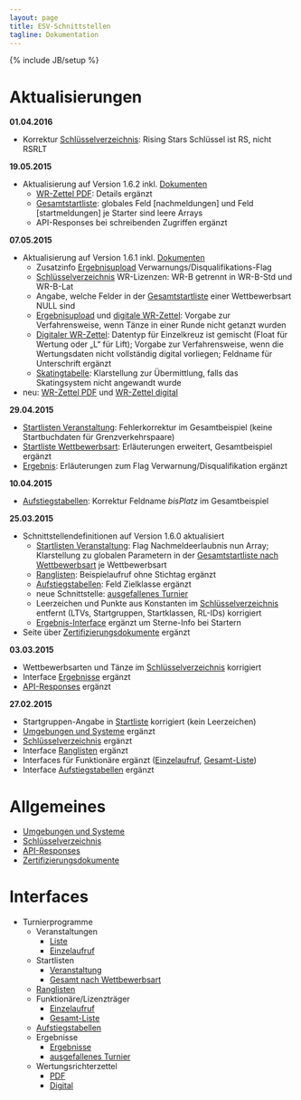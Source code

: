 ```yaml
---
layout: page
title: ESV-Schnittstellen
tagline: Dokumentation
---
```

{% include JB/setup %}

# Aktualisierungen #

**01.04.2016**

* Korrektur [Schlüsselverzeichnis](schluesselverzeichnis.html): Rising Stars Schlüssel ist RS, nicht RSRLT

**19.05.2015**

* Aktualisierung auf Version 1.6.2 inkl. [Dokumenten](dokumente.html)
  * [WR-Zettel PDF](interfaces/turnierprogramme/wrzettel_pdf.html): Details ergänzt
  * [Gesamtstartliste](interfaces/turnierprogramme/startliste_wettbewerbsart.html): globales Feld [nachmeldungen] und Feld [startmeldungen] je Starter sind leere Arrays
  * API-Responses bei schreibenden Zugriffen ergänzt

**07.05.2015**

* Aktualisierung auf Version 1.6.1 inkl. [Dokumenten](dokumente.html)
  * Zusatzinfo [Ergebnisupload](interfaces/turnierprogramme/ergebnis.html) Verwarnungs/Disqualifikations-Flag  * [Schlüsselverzeichnis](schluesselverzeichnis.html) WR-Lizenzen: WR-B getrennt in WR-B-Std und WR-B-Lat  * Angabe, welche Felder in der [Gesamtstartliste](interfaces/turnierprogramme/startliste_wettbewerbsart.html) einer Wettbewerbsart NULL sind  * [Ergebnisupload](interfaces/turnierprogramme/ergebnis.html) und [digitale WR-Zettel](interfaces/turnierprogramme/wrzettel_digi.html): Vorgabe zur Verfahrensweise, wenn Tänze in einer Runde nicht getanzt wurden  * [Digitaler WR-Zettel](interfaces/turnierprogramme/wrzettel_digi.html): Datentyp für Einzelkreuz ist gemischt (Float für Wertung oder „L“ für Lift); Vorgabe zur Verfahrensweise, wenn die Wertungsdaten nicht vollständig digital vorliegen; Feldname für Unterschrift ergänzt  * [Skatingtabelle](interfaces/turnierprogramme/ergebnis.html): Klarstellung zur Übermittlung, falls das Skatingsystem nicht angewandt wurde
* neu: [WR-Zettel PDF](interfaces/turnierprogramme/wrzettel_pdf.html) und [WR-Zettel digital](interfaces/turnierprogramme/wrzettel_digi.html)

**29.04.2015**

* [Startlisten Veranstaltung](interfaces/turnierprogramme/startliste_veranstaltung.html): Fehlerkorrektur im Gesamtbeispiel (keine Startbuchdaten für Grenzverkehrspaare)
* [Startliste Wettbewerbsart](interfaces/turnierprogramme/startliste_wettbewerbsart.html): Erläuterungen erweitert, Gesamtbeispiel ergänzt
* [Ergebnis](interfaces/turnierprogramme/ergebnis.html): Erläuterungen zum Flag Verwarnung/Disqualifikation ergänzt

**10.04.2015**

* [Aufstiegstabellen](interfaces/turnierprogramme/aufstiegstabellen.html): Korrektur Feldname *bisPlatz* im Gesamtbeispiel

**25.03.2015**

* Schnittstellendefinitionen auf Version 1.6.0 aktualisiert
  * [Startlisten Veranstaltung](interfaces/turnierprogramme/startliste_veranstaltung.html): Flag Nachmeldeerlaubnis nun Array; Klarstellung zu globalen Parametern in der [Gesamtstartliste nach Wettbewerbsart](interfaces/turnierprogramme/startliste_wettbewerbsart.html) je Wettbewerbsart
  * [Ranglisten](interfaces/turnierprogramme/rangliste.html): Beispielaufruf ohne Stichtag ergänzt
  * [Aufstiegstabellen](interfaces/turnierprogramme/aufstiegstabellen.html): Feld Zielklasse ergänzt
  * neue Schnittstelle: [ausgefallenes Turnier](interfaces/turnierprogramme/ausgefallen.html)
  * Leerzeichen und Punkte aus Konstanten im [Schlüsselverzeichnis](schluesselverzeichnis.html) entfernt (LTVs, Startgruppen, Startklassen, RL-IDs) korrigiert
  * [Ergebnis-Interface](interfaces/turnierprogramme/ergebnis.html) ergänzt um Sterne-Info bei Startern
* Seite über [Zertifizierungsdokumente](dokumente.html) ergänzt

**03.03.2015**

* Wettbewerbsarten und Tänze im [Schlüsselverzeichnis](schluesselverzeichnis.html) korrigiert
* Interface [Ergebnisse](interfaces/turnierprogramme/ergebnis.html) ergänzt
* [API-Responses](api_response.html) ergänzt

**27.02.2015** 

* Startgruppen-Angabe in [Startliste](interfaces/turnierprogramme/startliste_veranstaltung.html) korrigiert (kein Leerzeichen)
* [Umgebungen und Systeme](umgebungen_systeme.html) ergänzt
* [Schlüsselverzeichnis](schluesselverzeichnis.html) ergänzt
* Interface [Ranglisten](interfaces/turnierprogramme/rangliste.html) ergänzt
* Interfaces für Funktionäre ergänzt ([Einzelaufruf](interfaces/turnierprogramme/funktionaer_einzelaufruf.html), [Gesamt-Liste](interfaces/turnierprogramme/funktionaer_liste.html))
* Interface [Aufstiegstabellen](interfaces/turnierprogramme/aufstiegstabellen.html) ergänzt

# Allgemeines #

* [Umgebungen und Systeme](umgebungen_systeme.html)
* [Schlüsselverzeichnis](schluesselverzeichnis.html)
* [API-Responses](api_response.html)
* [Zertifizierungsdokumente](dokumente.html)

# Interfaces #
* Turnierprogramme
  * Veranstaltungen
    * [Liste](interfaces/turnierprogramme/veranstaltung_liste.html)
    * [Einzelaufruf](interfaces/turnierprogramme/veranstaltung_einzelaufruf.html)
  * Startlisten
    * [Veranstaltung](interfaces/turnierprogramme/startliste_veranstaltung.html)
    * [Gesamt nach Wettbewerbsart](interfaces/turnierprogramme/startliste_wettbewerbsart.html)
  * [Ranglisten](interfaces/turnierprogramme/rangliste.html)
  * Funktionäre/Lizenzträger
    * [Einzelaufruf](interfaces/turnierprogramme/funktionaer_einzelaufruf.html)
    * [Gesamt-Liste](interfaces/turnierprogramme/funktionaer_liste.html)
  * [Aufstiegstabellen](interfaces/turnierprogramme/aufstiegstabellen.html)
  * Ergebnisse
    * [Ergebnisse](interfaces/turnierprogramme/ergebnis.html)
    * [ausgefallenes Turnier](interfaces/turnierprogramme/ausgefallen.html)
  * Wertungsrichterzettel
    * [PDF](interfaces/turnierprogramme/wrzettel_pdf.html)
    * [Digital](interfaces/turnierprogramme/wrzettel_digi.html)
